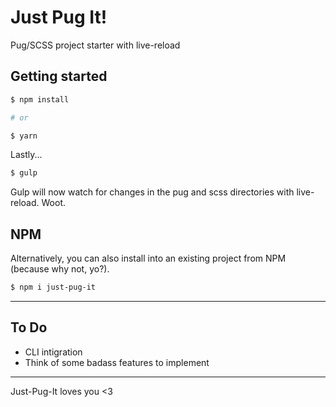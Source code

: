 # Just Pug It!
Pug/SCSS project starter with live-reload

## Getting started

```sh
$ npm install

# or

$ yarn
```
Lastly...
```sh
$ gulp
```

Gulp will now watch for changes in the pug and scss directories with live-reload. Woot.

## NPM

Alternatively, you can also install into an existing project from NPM (because why not, yo?).

```sh
$ npm i just-pug-it
```

---

## To Do

- CLI intigration
- Think of some badass features to implement

---

Just-Pug-It loves you <3
